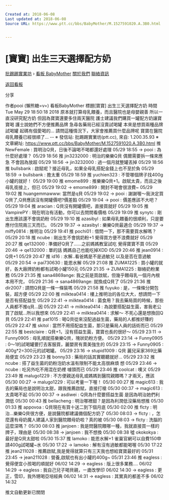```yaml
---

Created at: 2018-06-08
Last updated at: 2018-06-08
Source URL: https://www.ptt.cc/bbs/BabyMother/M.1527591020.A.3B0.html


---
```


# [寶寶] 出生三天選擇配方奶


[批踢踢實業坊](https://www.ptt.cc/bbs/) › [看板 BabyMother](https://www.ptt.cc/bbs/BabyMother/index.html) [關於我們](https://www.ptt.cc/about.html) [聯絡資訊](https://www.ptt.cc/contact.html)

[返回看板](https://www.ptt.cc/bbs/BabyMother/index.html)

分享

作者pooi (懶熊糖=v=)
看板BabyMother
標題\[寶寶\] 出生三天選擇配方奶
時間Tue May 29 18:50:18 2018
原本就打算母乳餵養，而且醫院也是母嬰親善 所以一直沒研究配方奶 但因為寶寶還要多住兩天醫院 護士建議我們購買一罐配方奶讓寶寶喝 護士說她們不方便推薦品牌 急尋各藥局已經沒賣試喝罐 本來是想買兩種品牌試喝罐 起碼有個愛喝的… 請問這種情況下，大家會推薦買什麼品牌呢 寶寶在醫院母乳餵養已經很順了… -- ※ 發信站: 批踢踢實業坊(ptt.cc), 來自: 1.200.35.93 ※ 文章網址: <https://www.ptt.cc/bbs/BabyMother/M.1527591020.A.3B0.html>
推 NewFemale : 買明治Q貝，日後不論喝不喝都還好處理 05/29 18:55
→ pooi : 為什麼好處理？ 05/29 18:56
推 jin3232000 : 明治的樂樂Q貝 偶爾需要拆一條來應急 不會因為放超 05/29 18:56
→ jin3232000 : 過一個月就整罐丟掉 05/29 18:56
推 bullsbank : 啟賦呢？接近母乳，如果全母乳搭配金錢上也不至於負 05/29 18:59
→ bullsbank : 擔太重 05/29 18:59
推 yuchien323 : 不管哪個牌子找400g小罐的就好！ 05/29 19:00
推 emome899 : 推樂樂Q貝+1。啟賦太貴，而且之後母乳銜接上，但已 05/29 19:02
→ emome899 : 開封不喝會很浪費~ 05/29 19:02
推 huangemmawww: 當然是q貝 05/29 19:02
→ pooi : 謝謝喔～我決定買Q貝了,Q貝應該沒有開罐價吧?價差餡 05/29 19:04
→ pooi : 價差應該不大吧？ 05/29 19:04
推 aracian : Q貝沒有開罐價吧，直接買就好 05/29 19:05
推 VampirePY : 現在明治有活動，你可以去問問看價格 05/29 19:09
推 synytc : 剛出生應該還不會挑奶粉 05/29 19:10
推 azasibyl : 如果母乳餵養的很順利，只是要應付住院兩三天而已。 05/29 19:37
→ azasibyl : 樂樂Q貝最適合 05/29 19:37
→ miffy0814 : 推明治 05/29 19:41
推 pochi01 : 借問一下，那不需要買水解嗎？ 05/29 20:18
推 ncube : 剛出生不會挑奶粉+1 覺得買方便不浪費就好 05/29 20:27
推 qe132000 : 準備好Q貝了......之前媽媽教室試吃 覺得寶寶不買 05/29 20:46
→ qe132000 : 單的話 媽媽自己也能吃掉XDD 05/29 20:46
推 jean0914 : Q貝+1 05/29 20:47
推 id16 : 水解..看爸媽是不是過敏兒 以及是否在意過敏 05/29 20:54
→ pai730630 : 能恩水解 05/29 21:08
推 ZUMA1225 : 買小罐的就好，各大廠牌奶粉都有試喝小罐150元 05/29 21:35
→ ZUMA1225 : 聯絡奶粉業務 05/29 21:35
推 sana4869ange: 我之前是買啟賦，但幾乎餵母乳一個月內根本用不完， 05/29 21:36
→ sana4869ange: 就換成Q貝了 05/29 21:36
推 dir2007 : 請問Q貝是一條一條裝嗎 05/29 21:58
推 fuyuko : 是，一條條分開包裝，超方便 05/29 22:00
推 milktea0414 : 樓上推明治的各位大大，想請問一下是否有搭配益生 05/29 22:41
→ milktea0414 : 菌食用？我去藥局買的時候，那些人員都不推q貝...因 05/29 22:41
→ milktea0414 : 為說要搭配益生菌，害我老公買了啟賦...所以我想來 05/29 22:41
→ milktea0414 : 求解～ 不死心還是想換回Q貝 05/29 22:41
推 pat1015 : 喝Q貝從來沒配過益生菌，藥局的人都推好賺的 05/29 22:47
推 skitol : 當然不用搭配益生菌，那只是藥局人員的話術而已 05/29 22:55
推 bestclaire : Q貝+1，沒有搭益生菌，寶寶也長的很好～ 05/29 23:11
→ Funny0905 : 母乳順就搭樂樂Q貝，塊狀奶粉方便。 05/29 23:14
→ Funny0905 : 0～1的試喝罐要打去客服買，麗嬰房有賣美強生的 05/29 23:15
→ Funny0905 : 400g\*2=300元的試喝罐。 05/29 23:16
→ stupid1009 : Q貝 麗兒采家369比藥局便宜 05/29 23:23
推 bonny33 : 藥局的話其實聽聽就好… 05/29 23:32
推 ncube : 搭了益生菌的奶粉泡奶水溫有限制不能太高很麻煩 想 05/29 23:46
→ ncube : 吃另外吃不用混在奶裡 噱頭而已 05/29 23:46
推 coolcat : 噢ㄡ 05/29 23:49
推 malugo1229 : 不方便親送母乳或媽媽到醫院親餵嗎？才兩天，應該 05/30 00:27
→ malugo1229 : 可以考量一下喔！ 05/30 00:27
推 magic613 : 我去的藥局也是說明治太甜，跟我推薦啟賦，直接打槍 05/30 00:37
→ magic613 : 太貴喝不起 05/30 00:37
→ asdiwei : Q貝為什麼要搭益生菌 是因為明治她們利潤低 05/30 00:43
推 bellacheng : 明治哪裡甜？是因為利潤低沒藥局想推 05/30 01:33
推 appovoa : Q貝現在有買十送二到下個月底 05/30 02:00
推 flcty : 明治...樂樂Q貝很方便，是說醫院都建議備個配方奶了 05/30 08:03
→ flcty : ，怎麼還有母奶魔人建議人家到醫院餵母奶啦？真的被 05/30 08:03
→ flcty : 洗腦的這麼深嗎？ 05/30 08:03
推 janjoen : 我是問醫院餵哪一種，我就直接買一樣的牌子，理由是 05/30 08:38
→ janjoen : 我不想換 05/30 08:38
噓 okokokya : 最好是Q貝太甜啦 05/30 15:37
推 lamoko : 能恩水解+1 雀巢官網可以自費150申請400g試喝罐~水 05/30 17:22
→ lamoko : 解有沒有過敏都能喝喔 05/30 17:22
推 jean211028 : 推薦啟賦,我是覺得就算只有三天我也想給寶寶最好的 05/31 23:45
→ jean211028 : 營養,啟賦也有出小罐的400g~ 05/31 23:46
推 eagless : 覺得便宜小孩喝的順就好 06/02 14:29
→ eagless : 版上很多業務.... 06/02 14:29
→ eagless : 我自己兒子喝貝親，ㄧ歲改學印 06/02 14:30
→ eagless : 更正，雪印，我外甥喝亞培經典 06/02 14:31
→ eagless : 其實真的都差不多 06/02 14:32

推文自動更新已關閉

